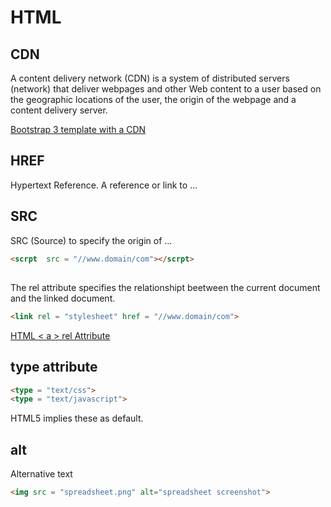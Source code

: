# HTML

## CDN

A content delivery network (CDN) is a system of distributed servers (network) that deliver webpages and other Web content to a user based on the geographic locations of the user, the origin of the webpage and a content delivery server.

[Bootstrap 3 template with a CDN](http://tutsme-webdesign.info/bootstrap-3-template-with-a-cdn/)

## HREF

Hypertext Reference. A reference or link to ...

## SRC

SRC (Source) to specify the origin of ...

```html
<scrpt  src = "//www.domain/com"></scrpt>
```

## <a>

The rel attribute specifies the relationshipt beetween the current document and the linked document.

```html
<link rel = "stylesheet" href = "//www.domain/com">
```

[HTML < a > rel Attribute](http://www.w3schools.com/tags/att_a_rel.asp)

## type attribute 

```html
<type = "text/css">
<type = "text/javascript">
```
HTML5 implies these as default.

## alt

Alternative text

```html
<img src = "spreadsheet.png" alt="spreadsheet screenshot">
```